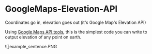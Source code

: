 # GoogleMaps-Elevation-API
Coordinates go in, elevation goes out (it's Google Map's Elevation API)

Using [Google Maps API tools](https://developers.google.com/maps/documentation/javascript/elevation), this is the simplest code you can write to output elevation of any point on earth.

![]example_sentence.PNG
